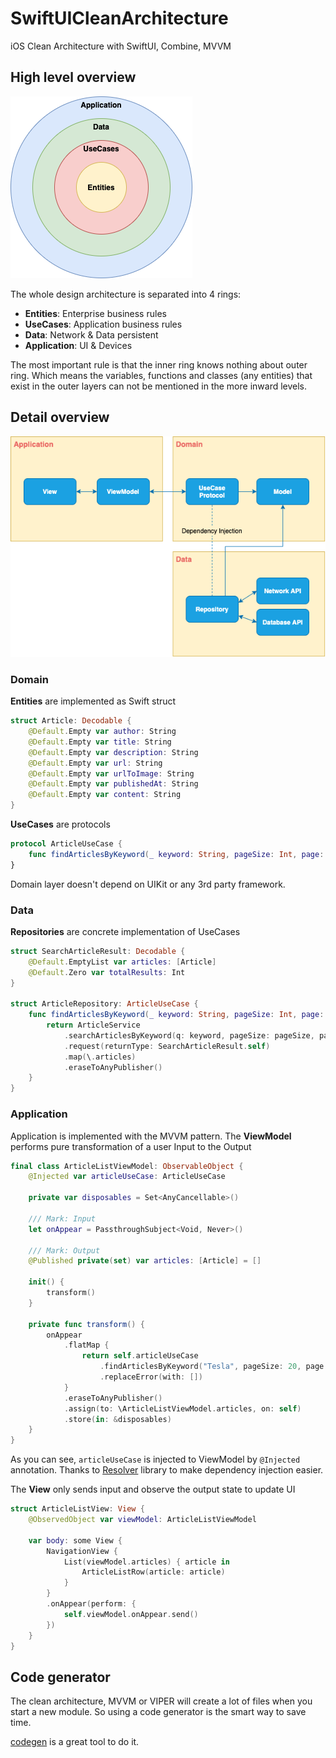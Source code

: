 # SwiftUICleanArchitecture
iOS Clean Architecture with SwiftUI, Combine, MVVM

## High level overview

![alt text](https://github.com/dinhquan/iOSCleanArchitecture/blob/main/Images/HighLevel.png)

The whole design architecture is separated into 4 rings:
- **Entities**: Enterprise business rules
- **UseCases**: Application business rules
- **Data**: Network & Data persistent
- **Application**: UI & Devices

The most important rule is that the inner ring knows nothing about outer ring. Which means the variables, functions and classes (any entities) that exist in the outer layers can not be mentioned in the more inward levels.

## Detail overview

![alt text](https://github.com/dinhquan/iOSCleanArchitecture/blob/main/Images/DetailLevel.png)

### Domain
**Entities** are implemented as Swift struct
```swift
struct Article: Decodable {
    @Default.Empty var author: String
    @Default.Empty var title: String
    @Default.Empty var description: String
    @Default.Empty var url: String
    @Default.Empty var urlToImage: String
    @Default.Empty var publishedAt: String
    @Default.Empty var content: String
}
```

**UseCases** are protocols
```swift
protocol ArticleUseCase {
    func findArticlesByKeyword(_ keyword: String, pageSize: Int, page: Int) -> AnyPublisher<[Article], Error>
}

```

Domain layer doesn't depend on UIKit or any 3rd party framework.

### Data
**Repositories** are concrete implementation of UseCases
```swift
struct SearchArticleResult: Decodable {
    @Default.EmptyList var articles: [Article]
    @Default.Zero var totalResults: Int
}

struct ArticleRepository: ArticleUseCase {
    func findArticlesByKeyword(_ keyword: String, pageSize: Int, page: Int) -> AnyPublisher<[Article], Error> {
        return ArticleService
            .searchArticlesByKeyword(q: keyword, pageSize: pageSize, page: page)
            .request(returnType: SearchArticleResult.self)
            .map(\.articles)
            .eraseToAnyPublisher()
    }
}
```

### Application
Application is implemented with the MVVM pattern. The **ViewModel** performs pure transformation of a user Input to the Output
```swift
final class ArticleListViewModel: ObservableObject {
    @Injected var articleUseCase: ArticleUseCase
    
    private var disposables = Set<AnyCancellable>()
    
    /// Mark: Input
    let onAppear = PassthroughSubject<Void, Never>()
    
    /// Mark: Output
    @Published private(set) var articles: [Article] = []
    
    init() {
        transform()
    }
    
    private func transform() {
        onAppear
            .flatMap {
                return self.articleUseCase
                    .findArticlesByKeyword("Tesla", pageSize: 20, page: 1)
                    .replaceError(with: [])
            }
            .eraseToAnyPublisher()
            .assign(to: \ArticleListViewModel.articles, on: self)
            .store(in: &disposables)
    }
}
```
As you can see, `articleUseCase` is injected to ViewModel by `@Injected` annotation. Thanks to [Resolver](https://github.com/hmlongco/Resolver) library to make dependency injection easier.

The **View** only sends input and observe the output state to update UI
```swift
struct ArticleListView: View {
    @ObservedObject var viewModel: ArticleListViewModel
    
    var body: some View {
        NavigationView {
            List(viewModel.articles) { article in
                ArticleListRow(article: article)
            }
        }
        .onAppear(perform: {
            self.viewModel.onAppear.send()
        })
    }
}
```

## Code generator
The clean architecture, MVVM or VIPER will create a lot of files when you start a new module. So using a code generator is the smart way to save time.

[codegen](https://github.com/dinhquan/codegen) is a great tool to do it.

